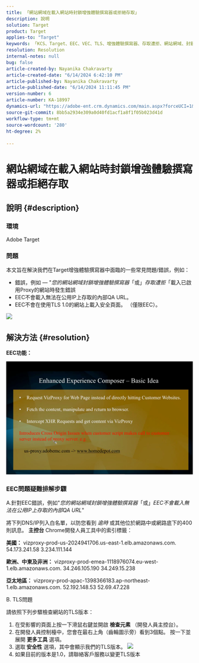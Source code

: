 ```yaml
---
title: 「網站網域在載入網站時封鎖增強體驗撰寫器或拒絕存取」
description: 說明
solution: Target
product: Target
applies-to: "Target"
keywords: 「KCS、Target、EEC、VEC、TLS、增強體驗撰寫器、存取遭拒、網站網域、封鎖、疑難排解」
resolution: Resolution
internal-notes: null
bug: false
article-created-by: Nayanika Chakravarty
article-created-date: "6/14/2024 6:42:10 PM"
article-published-by: Nayanika Chakravarty
article-published-date: "6/14/2024 11:11:45 PM"
version-number: 6
article-number: KA-18997
dynamics-url: "https://adobe-ent.crm.dynamics.com/main.aspx?forceUCI=1&pagetype=entityrecord&etn=knowledgearticle&id=ac1799c8-7d2a-ef11-840b-6045bd006704"
source-git-commit: 8bb5a2934e309a0d40fd1acf1a8f1f05b023d41d
workflow-type: tm+mt
source-wordcount: '280'
ht-degree: 2%

---
```


# 網站網域在載入網站時封鎖增強體驗撰寫器或拒絕存取

## 說明 {#description}


### <b>環境</b>

Adobe Target

### <b>問題</b>

本文旨在解決我們在Target增強體驗撰寫器中面臨的一些常見問題/錯誤，例如：

- 錯誤，例如 — &quot;*您的網站網域封鎖增強體驗撰寫器*「或」*存取遭拒*「載入已啟用Proxy的網站時發生錯誤
- EEC不會載入無法在公用IP上存取的內部QA URL。
- EEC不會在使用TLS 1.0的網站上載入安全頁面。 （僅限EEC）。


![](https://adobe-ent.crm.dynamics.com/api/data/v9.0/msdyn_knowledgearticleimages%289163ac73-37ab-ec11-983f-000d3a349523%29/msdyn_blobfile/$value)


## 解決方法 {#resolution}


<b>EEC功能：</b>

![](assets/6ea1c39f-52ab-ec11-983f-000d3a3496ef.png)

### EEC問題疑難排解步驟

A.針對EEC錯誤，例如&quot;*您的網站網域封鎖增強體驗撰寫器*「或」*EEC不會載入無法在公用IP上存取的內部QA URL*&quot;

將下列DNS/IP列入白名單，以防您看到 *逾時* 或其他位於網路中或網路底下的400則訊息。 <b>主控台</b> Chrome開發人員工具中的索引標籤：

<b>美國：</b>
vizproxy-prod-us-2024941706.us-east-1.elb.amazonaws.com.
54.173.241.58 3.234.111.144

<b>歐洲、中東及非洲：</b>
vizproxy-prod-emea-1118976074.eu-west-1.elb.amazonaws.com.
34.246.105.190 34.249.15.238

<b>亞太地區：</b>
vizproxy-prod-apac-1398366183.ap-northeast-1.elb.amazonaws.com.
52.192.148.53 52.69.47.228

B. TLS問題

請依照下列步驟檢查網站的TLS版本：

1. 在受影響的頁面上按一下滑鼠右鍵並開啟 <b>檢查元素</b> （開發人員主控台）。
2. 在開發人員控制檯中，您會在最右上角（齒輪圖示旁）看到3個點。 按一下並展開 <b>更多工具</b> 選項。
3. 選取<b> 安全性</b> 選項，其中會顯示我們的TLS版本。    ![](https://experienceleague.adobe.com/docs/target/assets/firefox_more_info_3.png?lang=en)
4. 如果目前的版本是1.0，請聯絡客戶服務以變更TLS版本

